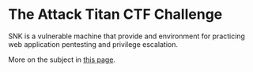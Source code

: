 # The Attack Titan CTF Challenge

SNK is a vulnerable machine that provide and environment
for practicing web application pentesting and privilege
escalation.

More on the subject in [this page](https://elomarii.github.io/projects/attack-titan/).

